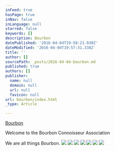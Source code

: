 ```yaml
---
inFeed: true
hasPage: true
inNav: false
inLanguage: null
starred: false
keywords: []
description: Bourbon
datePublished: '2016-04-04T19:58:21.030Z'
dateModified: '2016-04-04T19:57:31.338Z'
title: ''
author: []
sourcePath: _posts/2016-04-04-bourbon.md
published: true
authors: []
publisher:
  name: null
  domain: null
  url: null
  favicon: null
url: bourbon/index.html
_type: Article

---
```

[Bourbon][0]

Welcome to the Bourbon Connoisseur Association

We are all things Bourbon.
![](https://the-grid-user-content.s3-us-west-2.amazonaws.com/f2506f15-826f-492c-b198-72caa71161ea.jpg)
![](https://the-grid-user-content.s3-us-west-2.amazonaws.com/02683164-e2e2-41f7-982c-6ef74becc281.jpg)
![](https://the-grid-user-content.s3-us-west-2.amazonaws.com/786dade6-c50a-4b5b-8676-34418afba7c3.jpg)
![](https://the-grid-user-content.s3-us-west-2.amazonaws.com/cc5819f6-7fab-40f3-8e38-b8cee134a7a7.jpg)
![](https://the-grid-user-content.s3-us-west-2.amazonaws.com/9350416f-a769-4212-910b-e640166527fe.jpg)
![](https://the-grid-user-content.s3-us-west-2.amazonaws.com/c288e2fe-2cbc-4df9-a7cd-ed011c66c63a.jpg)
![](https://the-grid-user-content.s3-us-west-2.amazonaws.com/7c156829-0b04-4690-b576-20dcda32366f.png)

[0]: https://en.wikipedia.org/wiki/Bourbon_whiskey